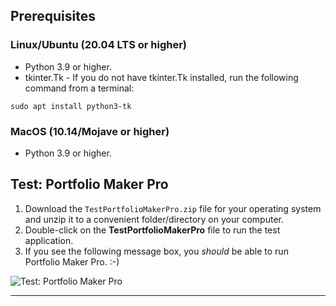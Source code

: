 ## Prerequisites

### Linux/Ubuntu (20.04 LTS or higher)

- Python 3.9 or higher.
- tkinter.Tk - If you do not have tkinter.Tk installed, run the following command from a terminal:

```commandline
sudo apt install python3-tk
```

### MacOS (10.14/Mojave or higher)

- Python 3.9 or higher.

## Test: Portfolio Maker Pro

1. Download the `TestPortfolioMakerPro.zip` file for your operating system and unzip it to a convenient folder/directory on your computer.
2. Double-click on the **TestPortfolioMakerPro** file to run the test application.
3. If you see the following message box, you _should_ be able to run Portfolio Maker Pro. :-)

![Test: Portfolio Maker Pro](https://i.imgur.com/vZObz58.png)

---
